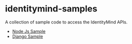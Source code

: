 # identitymind-samples

A collection of sample code to access the IdentityMind APIs.

* [Node Js Sample](https://github.com/identitymind/identitymind-samples/tree/master/identity-graph-intelligence)
* [Django Sample](https://github.com/identitymind/identitymind-samples/tree/master/identity_graph_django_sample)
